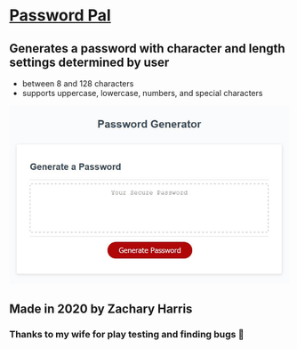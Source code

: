 # [Password Pal](https://seymorebiggins.github.io/Password-Pal/)

## Generates a password with character and length settings determined by user
* between 8 and 128 characters
* supports uppercase, lowercase, numbers, and special characters

![Password Pal](https://raw.githubusercontent.com/SeymoreBiggins/Password-Pal/master/assets/images/passwordGenerator.JPG)

## Made in 2020 by Zachary Harris

### Thanks to my wife for play testing and finding bugs 🐛 